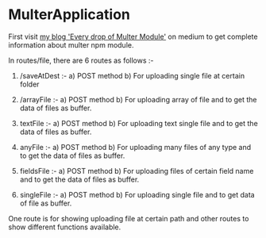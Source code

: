 # MulterApplication

First visit [my blog 'Every drop of Multer Module'](https://medium.com/@rajkothari634) on medium to get complete information about multer npm module.

In routes/file, there are 6 routes as follows :-

1) /saveAtDest :-
a) POST method
b) For uploading single file at certain folder

2) /arrayFile :-
a) POST method
b) For uploading array of file and to get the data of files as buffer.

3) textFile :-
a) POST method
b) For uploading text single file and to get the data of files as buffer.

4) anyFile :- 
a) POST method
b) For uploading many files of any type and to get the data of files as buffer.

5) fieldsFile :-
a) POST method
b) For uploading files of certain field name and to get the data of files as buffer.

6) singleFile :-
a) POST method
b) For uploading single file and to get data of file as buffer.

One route is for showing uploading file at certain path and other routes to show different functions available.
